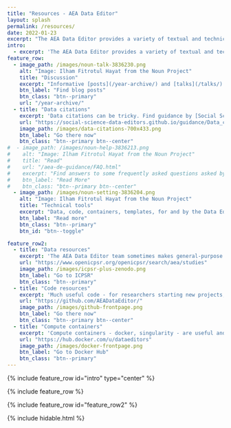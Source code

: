 ```yaml
---
title: "Resources - AEA Data Editor"
layout: splash
permalink: /resources/
date: 2022-01-23
excerpt: "The AEA Data Editor provides a variety of textual and technical resources to further the goals of transparency, reproducibility and future replicability of AEA publications."
intro: 
  - excerpt: 'The AEA Data Editor provides a variety of textual and technical resources to further the goals of transparency, reproducibility and future replicability of AEA publications.'
feature_row:
  - image_path: /images/noun-talk-3836230.png
    alt: "Image: Ilham Fitrotul Hayat from the Noun Project"
    title: "Discussion"
    excerpt: "Informative [posts](/year-archive/) and [talks](/talks/) by the AEA Data Editor."
    btn_label: "Find blog posts"
    btn_class: "btn--primary"
    url: "/year-archive/"
  - title: "Data citations"
    excerpt: 'Data citations can be tricky. Find guidance by [Social Science Data Editors](https://social-science-data-editors.github.io/guidance/Data_citation_guidance.html)'
    url: "https://social-science-data-editors.github.io/guidance/Data_citation_guidance.html"
    image_path: /images/data-citations-700x433.png
    btn_label: "Go there now"
    btn_class: "btn--primary btn--center"
#  - image_path: /images/noun-help-3836213.png
#    alt: "Image: Ilham Fitrotul Hayat from the Noun Project"
#    title: "Read"
#    url: "/aea-de-guidance/FAQ.html"
#    excerpt: "Find answers to some frequently asked questions asked by authors."
#    btn_label: "Read More"
#    btn_class: "btn--primary btn--center"
  - image_path: /images/noun-setting-3836204.png
    alt: "Image: Ilham Fitrotul Hayat from the Noun Project"
    title: "Technical tools"
    excerpt: "Data, code, containers, templates, for and by the Data Editor."
    btn_label: "Read more"
    btn_class: "btn--primary"
    btn_id: "btn--toggle"

feature_row2:
  - title: "Data resources"
    excerpt: 'The AEA Data Editor team sometimes makes general-purpose preservation archives available for re-use by the (economics) community. Find some at the [AEA Data and Code Repository](https://www.openicpsr.org/openicpsr/search/aea/studies) and at the [auxiliary repository at Zenodo](https://zenodo.org/communities/aeajournals/). '
    url: "https://www.openicpsr.org/openicpsr/search/aea/studies"
    image_path: /images/icpsr-plus-zenodo.png
    btn_label: "Go to ICPSR"
    btn_class: "btn--primary"
  - title: "Code resources"
    excerpt: 'Much useful code - for researchers starting new projects, or those just about to submit - can be found on the [AEA Data Editor Github](https://github.com/AEADataEditor/). We keep our own code there, including the [evaluation template](https://github.com/AEADataEditor/replication-template).'
    url: "https://github.com/AEADataEditor/"
    image_path: /images/github-frontpage.png
    btn_label: "Go there now"
    btn_class: "btn--primary btn--center"
  - title: "Compute containers"
    excerpt: 'Compute containers - docker, singularity - are useful and being used by the Data Editor. Find pre-compiled containers at [dataeditors Docker Hub](https://hub.docker.com/u/dataeditors), project-specific containers at [aeadataeditor Docker Hub](https://hub.docker.com/u/aeadataeditor), and at [Sylabs.io library](https://cloud.sylabs.io/library/larsvilhuber/dataeditors/stata17)'
    url: "https://hub.docker.com/u/dataeditors"
    image_path: /images/docker-frontpage.png
    btn_label: "Go to Docker Hub"
    btn_class: "btn--primary"
---
```


{% include feature_row id="intro" type="center" %}

{% include feature_row %}

<div id="hideme" class="hidable">

{% include feature_row id="feature_row2" %}

</div>

{% include hidable.html %}
